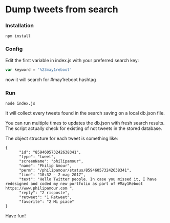 # Dump tweets from search

### Installation

```
npm install
```

### Config

Edit the first variable in index.js with your preferred search key:

```javascript
var keyword = '%23may1reboot'
```

now it will search for #may1reboot hashtag

### Run

```
node index.js
```

It will collect every tweets found in the search saving on a local db.json file.

You can run multiple times to updates the db.json with fresh search results. The script actually check for existing of not tweets in the stored database.

The object structure for each tweet is something like:

```jso
{
      "id": "859460573242638341",
      "type": "tweet",
      "screenName": "philipamour",
      "name": "Philip Amour",
      "perm": "/philipamour/status/859460573242638341",
      "time": "10:32 - 2 mag 2017",
      "text": "Hello Twitter people. In case you missed it, I have redesigned and coded my new portfolio as part of #May1Reboot https://www.philipamour.com ",
      "reply": "2 risposte",
      "retweet": "1 Retweet",
      "favorite": "2 Mi piace"
}
```



Have fun!
